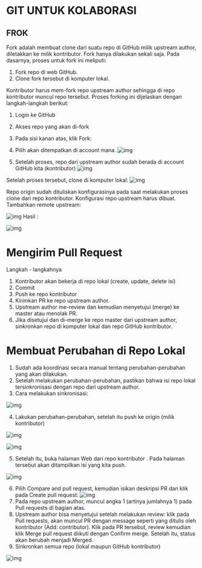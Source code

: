 # GIT UNTUK KOLABORASI

## FROK
Fork adalah membuat clone dari suatu repo di GitHub milik upstream author, diletakkan ke milik kontributor. Fork hanya dilakukan sekali saja. Pada dasarnya, proses untuk fork ini meliputi:

1. Fork repo di web GitHub.
2. Clone fork tersebut di komputer lokal.

Kontributor harus mem-fork repo upstream author sehingga di repo kontributor muncul repo tersebut. Proses forking ini dijelaskan dengan langkah-langkah berikut:

1. Login ke GitHub
2. Akses repo yang akan di-fork
3. Pada sisi kanan atas, klik Fork:

4. Pilih akan ditempatkan di account mana.
![img](foto/k1.png)

5. Setelah proses, repo dari upstream author sudah berada di account GitHub kita (kontributor)
![img](foto/k2.png)

Setelah proses tersebut, clone di komputer lokal:
![img](foto/k3.png)

Repo origin sudah dituliskan konfigurasinya pada saat melakukan proses clone dari repo kontributor. Konfigurasi repo upstream harus dibuat.
Tambahkan remote upstream:

![img](foto/k4.png)
Hasil :

![img](foto/k5.png)


# Mengirim Pull Request
Langkah - langkahnya
1. Kontributor akan bekerja di repo lokal (create, update, delete isi)
2. Commit
3. Push ke repo kontributor
4. Kirimkan PR ke repo upstream author.
5. Upstream author me-review dan kemudian menyetujui (merge) ke master atau menolak PR.
6. Jika disetujui dan di-merge ke repo master dari upstream author, sinkronkan repo di komputer lokal dan repo GitHub kontributor.

# Membuat Perubahan di Repo Lokal

1. Sudah ada koordinasi secara manual tentang perubahan-perubahan yang akan dilakukan.
2. Setelah melakukan perubahan-perubahan, pastikan bahwa isi repo lokal tersinkronisasi dengan repo dari upstream author.
3. Cara melakukan sinkronisasi:

![img](foto/k6.png)

4. Lakukan perubahan-perubahan, setelah itu push ke origin (milik kontributor)

![img](foto/k7.png)

![img](foto/k8.png)

5. Setelah itu, buka halaman Web dari repo kontributor . Pada halaman tersebut akan ditampilkan isi yang kita push.

![img](foto/k9.png)

6. Pilih Compare and pull request, kemudian isikan deskripsi PR dan klik pada Create pull request:
![img](foto/k10.png)
7. Pada repo upstream author, muncul angka 1 (artinya jumlahnya 1) pada Pull requests di bagian atas.
8. Upstream author bisa menyetujui setelah melakukan review: klik pada Pull requests, akan muncul PR dengan message seperti yang ditulis oleh kontributor (Add: contributor). Klik pada PR tersebut, review kemudian klik Merge pull request diikuti dengan Confirm merge. Setelah itu, status akan berubah menjadi Merged.
9. Sinkronkan semua repo (lokal maupun GitHub kontributor)

![img](foto/k11.png)














